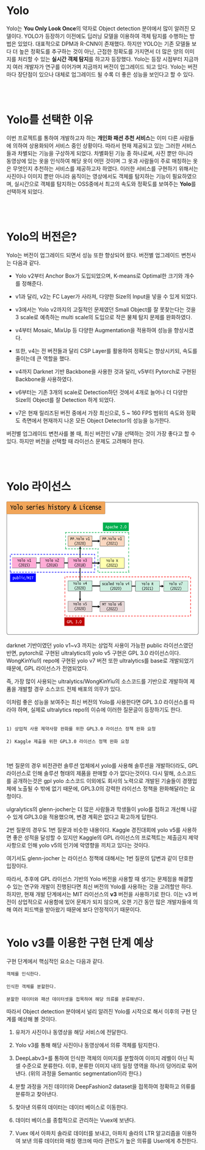 # Yolo
Yolo는 **You Only Look Once**의 약자로 Object detection 분야에서 많이 알려진 모델이다. YOLO가 등장하기 이전에도 딥러닝 모델을 이용하여 객체 탐지를 수행하는 방법은 있었다. 대표적으로 DPM과 R-CNN이 존재했다. 하지만 YOLO는 기존 모델들 보다 더 높은 정확도를 추구하는 것이 아닌, 근접한 정확도를 가지면서 더 많은 양의 이미지를 처리할 수 있는 **실시간 객체 탐지**를 하고자 등장했다. Yolo는 등장 시점부터 지금까지 여러 개발자가 연구를 이어가며 지금까지 버전이 업그레이드 되고 있다. Yolo는 버전마다 장단점이 있으나 대체로 업그레이드 될 수록 더 좋은 성능을 보인다고 할 수 있다.  


<br><br>



# Yolo를 선택한 이유
이번 프로젝트를 통하여 개발하고자 하는 **개인화 패션 추천 서비스**는 이미 다른 사람들에 의하여 상용화되어 서비스 중인 상황이다. 따라서 현재 제공되고 있는 그러한 서비스들과 차별되는 기능을 구상하게 되었다. 차별화된 기능 중 하나로써, 사진 뿐만 아니라 동영상에 있는 옷을 인식하여 해당 옷이 어떤 것이며 그 옷과 사람들이 주로 매칭하는 옷은 무엇인지 추천하는 서비스를 제공하고자 하였다. 이러한 서비스를 구현하기 위해서는 사진이나 이미지 뿐만 아니라 움직이는 영상에서도 객체를 탐지하는 기능이 필요하였으며, 실시간으로 객체를 탐지하는 OSS중에서 최고의 속도와 정확도를 보여주는 **Yolo**를 선택하게 되었다.  

<br><br>


# Yolo의 버전은?
Yolo는 버전이 업그레이드 되면서 성능 또한 향상되어 왔다. 버전별 업그레이드 변천사는 다음과 같다.

+ Yolo v2부터 Anchor Box가 도입되었으며, K-means로 Optimal한 크기와 개수를 정해준다. 
+ v1과 달리, v2는 FC Layer가 사라져, 다양한 Size의 Input을 넣을 수 있게 되었다.
+ v3에서는 Yolo v2까지의 고질적인 문제였던 Small Object를 잘 못찾는다는 것을 3 scale로 예측하는 multi scale의 도입으로 작은 물체 탐지 문제를 완화하였다.
+ v4부터 Mosaic, MixUp 등 다양한 Augmentation을 적용하여 성능을 향상시켰다.

+ 또한, v4는 전 버전들과 달리 CSP Layer를 활용하여 정확도는 향상시키되, 속도를 줄이는데 큰 역할을 했다.

+ v4까지 Darknet 기반 Backbone을 사용한 것과 달리, v5부터 Pytorch로 구현된 Backbone을 사용하였다.

+ v6부터는 기존 3개의 scale로 Detection하던 것에서 4개로 늘어나 더 다양한 Size의 Object를 잘 Detection 하게 되었다.

+ v7은 현재 릴리즈된 버전 중에서 가장 최신으로, 5 ~ 160 FPS 범위의 속도와 정확도 측면에서 현재까지 나온 모든 Object Detector의 성능을 능가한다.

버전별 업그레이드 변천사를 볼 때, 최신 버전인 v7을 선택하는 것이 가장 좋다고 할 수 있다. 하지만 버전을 선택할 때 라이선스 문제도 고려해야 한다.  

<br><br>

# Yolo 라이선스

<img width="1000" height="350" src="yolo_license.png"/>
<br>


darknet 기반이였던 yolo v1~v3 까지는 상업적 사용이 가능한 public 라이선스였던 반면,
pytorch로 구현된 ultralytics의 yolo v5 구현은 GPL 3.0 라이선스이다.
WongKinYiu의 repo에 구현된 yolo v7 버전 또한 ultralytics를 base로 개발되었기 때문에, GPL 라이선스가 전염되었다.

즉, 가장 많이 사용되는 ultralytics/WongKinYiu의 소스코드를 기반으로 개발하여 제품을 개발할 경우 소스코드 전체 배포의 의무가 있다.

이처럼 좋은 성능을 보여주는 최신 버전의 Yolo를 사용한다면 GPL 3.0 라이선스를 따라야 하며, 실제로 ultralytics repo의 이슈에 이러한 질문글이 등장하기도 한다.
<br><br>

    1) 상업적 사용 제약사항 완화를 위한 GPL3.0 라이선스 정책 완화 요청

    2) Kaggle 제출을 위한 GPL3.0 라이선스 정책 완화 요청
<br>

1번 질문의 경우 비전관련 솔루션 업체에서 yolo를 사용해 솔루션을 개발하더라도,
GPL 라이선스로 인해 솔루션 형태의 제품을 판매할 수가 없다는것이다.
다시 말해, 소스코드를 공개하는것은 gpl yolo 소스코드 이외에도 회사의 노력으로 개발된 기술들이 경쟁업체에 노출될 수 밖에 없기 때문에, GPL3.0의 강력한 라이선스 정책을 완화해달라는 요청이다.

ulgralytics의 glenn-jocher는 더 많은 사람들과 학생들이 yolo를 접하고 개선해 나갈 수 있게 GPL3.0을 적용했으며, 변경 계획은 없다고 확고하게 답한다.

2번 질문의 경우도 1번 질문과 비슷한 내용이다. Kaggle 경진대회에 yolo v5를 사용하면 좋은 성적을 달성할 수 있지만 Kaggle의 GPL 라이선스의 프로젝트는 제출금지 제약사항으로 인해 yolo v5의 인기에 악영향을 끼치고 있다는 것이다.

여기서도 glenn-jocher 는 라이선스 정책에 대해서는 1번 질문의 답변과 같이 단호한 입장이다.
<br>

따라서, 추후에 GPL 라이선스 기반의 Yolo 버전을 사용할 때 생기는 문제점을 해결할 수 있는 연구와 개발이 진행된다면 최신 버전의 Yolo를 사용하는 것을 고려할만 하다.
하지만, 현재 개발 단계에서는 MIT 라이선스의 **v3** 버전을 사용하기로 한다. 이는 v3 버전이 상업적으로 사용함에 있어 문제가 되지 않으며, 오랜 기간 동안 많은 개발자들에 의해 여러 피드백을 받아왔기 때문에 보다 안정적이기 때문이다.
<br><br>

# Yolo v3를 이용한 구현 단계 예상

구현 단계에서 핵심적인 요소는 다음과 같다.

    객체를 인식한다.

    인식한 객체를 분할한다.

    분할한 데이터와 패션 데이터셋을 접목하여 해당 의류를 분류해낸다.


따라서 Object detection 분야에서 널리 알려진 Yolo를 시작으로 해서 이후의 구현 단계를 예상해 볼 것이다.
<br>

1. 유저가 사진이나 동영상을 해당 서비스에 전달한다.

2. Yolo v3를 통해 해당 사진이나 동영상에서 의류 객체를 탐지한다.

3. DeepLabv3+를 통하여 인식한 객체의 이미지를 분할하여 이미지 레벨이 아닌 픽셀 수준으로 분류한다. 이후, 분류한 이미지 내의 일정 영역을 하나의 덩어리로 묶어낸다.
   (위의 과정을 Semantic segmentation이라 한다.)

4. 분할 과정을 거친 데이터와 DeepFashion2 dataset을 접목하여 정확하고 의류를 분류하고 찾아낸다.

5. 찾아낸 의류의 데이터는 데이터 베이스로 이동한다.

6. 데이터 베이스를 종합적으로 관리하는 Vuex에 보낸다.

7. Vuex 에서 아파치 솔라로 데이터를 보내고, 아파치 솔라의 LTR 알고리즘을 이용하여 보낸 의류 데이터와 매칭 랭크에 따라 관련도가 높은 의류를 User에게 추천한다.

